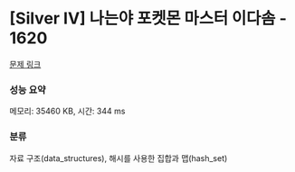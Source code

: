 # [Silver IV] 나는야 포켓몬 마스터 이다솜 - 1620 

[문제 링크](https://www.acmicpc.net/problem/1620) 

### 성능 요약

메모리: 35460 KB, 시간: 344 ms

### 분류

자료 구조(data_structures), 해시를 사용한 집합과 맵(hash_set)

